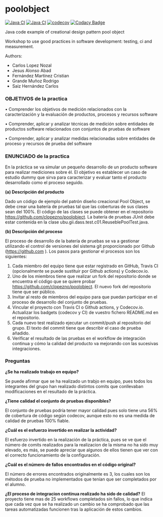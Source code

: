 poolobject
==========

[![Java CI](https://github.com/CristianFernandezM/poolobject/actions/workflows/ci_jdk11_build.yml/badge.svg)](https://github.com/CristianFernandezM/poolobject/actions/workflows/ci_jdk11_build.yml) 
[![Java CI](https://github.com/CristianFernandezM/poolobject/actions/workflows/ci_jdk1.8_build_test.yml/badge.svg)](https://github.com/CristianFernandezM/poolobject/actions/workflows/ci_jdk1.8_build_test.yml) 
[![codecov](https://codecov.io/gh/CristianFernandezM/poolobject/graph/badge.svg?token=NvQ17D5kct)](https://codecov.io/gh/CristianFernandezM/poolobject)
[![Codacy Badge](https://app.codacy.com/project/badge/Grade/cca420a7afdc408cb0bde368148f92af)](https://app.codacy.com/gh/rodriso/poolobject/dashboard?utm_source=gh&utm_medium=referral&utm_content=&utm_campaign=Badge_grade)

Java code example of creational design pattern pool object

Workshop to use good practices in software development: testing, ci and measurement.

Authors:

- Carlos Lopez Nozal
- Jesus Alonso Abad
- Fernández Martínez Cristian
- Grande Muñoz Rodrigo
- Saiz Hernández Carlos


### OBJETIVOS de la practica

 • Comprender los objetivos de medición relacionados con la caracterización y la evaluación de 
productos, procesos y recursos software

 • Comprender, aplicar y analizar técnicas de medición sobre entidades de productos software 
relacionados con conjuntos de pruebas de software

 • Comprender, aplicar y analizar medidas relacionadas sobre entidades de proceso y recursos de 
prueba del software

### ENUNCIADO de la practica

En la práctica se va simular un pequeño desarrollo de un producto software para realizar mediciones sobre él. 
El objetivo es establecer un caso de estudio dummy que sirva para caracterizar y evaluar tanto el producto 
desarrollado como el proceso seguido.

**(a) Descripción del producto**

Dado un código de ejemplo del patrón diseño creacional Pool Object, se debe crear una batería de pruebas tal 
que las coberturas de sus clases sean del 100%. El código de las clases se puede obtener en el repositorio 
https://github.com/clopezno/poolobject. La batería de pruebas JUnit debe estar contenida en la clase 
ubu.gii.dass.test.c01.ReuseblePoolTest.java.

**(b) Descripción del proceso**

El proceso de desarrollo de la batería de pruebas se va a gestionar utilizando el control de versiones del 
sistema git proporcionado por  Github (https://github.com ).
Los pasos para gestionar el procesos son los siguientes:
1. Cada miembro del equipo tiene que estar registrado en GitHub, Travis CI (opcionalmente se puede 
sustituir por Github actions) y Codecov.io.
2. Uno de los miembros tiene que realizar un fork del repositorio donde se encuentra el código que se 
quiere probar https://github.com/clopezno/poolobject. El nuevo fork del repositorio tiene que ser 
público.
3. Invitar al resto de miembros del equipo para que puedan participar en el proceso de desarrollo del 
conjunto de pruebas.
4. Vincular el proyecto con Travis CI o Github actions, y Codecov.io. Actualizar los badgets (codecov y 
CI) de vuestro fichero README.md  en el repositorio.
5. Cada nuevo test realizado ejecutar un commit/push al repositorio del grupo. El texto del commit tiene 
que describir el caso de prueba añadido.
6. Verificar el resultado de las pruebas en el workflow de integración continua y cómo la calidad del 
producto va mejorando con las sucesivas integraciones.

### Preguntas
**¿Se ha realizado trabajo en equipo?**

Se puede afirmar que se ha realizado un trabjo en equipo, pues todos los integrantes del grupo han realizado distintos comits que conllevaban modificaciones en el resultado de la práctica.
	
**¿Tiene calidad el conjunto de pruebas disponibles?**

El conjunto de pruebas podría tener mayor calidad pues solo tiene una 56% de cobertura de código según codecov, aunque esto no es una medida de calidad de pruebas 100% fiable.

**¿Cuál es el esfuerzo invertido en realizar la actividad?**

El esfuerzo invertido en la realización de la práctica, pues se ve que el número de comits realizados para la realizacion de la misma no ha sido muy elevado, es más, se puede apreciar que algunos de ellos tienen que ver con el correcto funcionamiento de la configuración.

**¿Cuál es el número de fallos encontrados en el código original?**

El número de errores encontrados originalmente es 3, los cuales son los métodos de prueba no implementados que tenían que ser completados por el alumno.

**¿El proceso de integracion continua realizado ha sido de calidad?**
El proyecto tiene mas de 25 workflows completados sin fallos, lo que indica que cada vez que se ha realizado un cambio se ha comprobado que las tareas automatizadas funcionen tras la aplicación de estos cambios.
